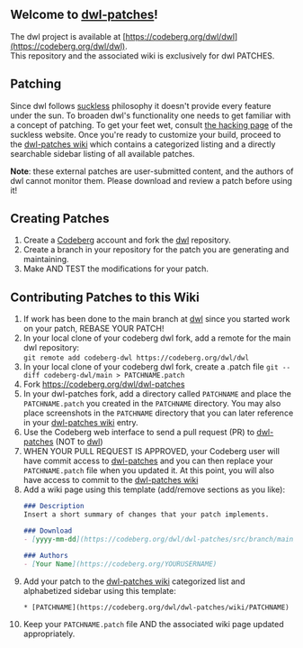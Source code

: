## Welcome to [dwl-patches](https://codeberg.org/dwl/dwl-patches)!  
The dwl project is available at [https://codeberg.org/dwl/dwl](https://codeberg.org/dwl/dwl).  
This repository and the associated wiki is exclusively for dwl PATCHES.

## Patching
Since dwl follows [suckless](https://suckless.org/) philosophy it doesn't provide every feature under the sun. To broaden dwl's functionality one needs to get familiar with a concept of patching. To get your feet wet, consult [the hacking page](https://suckless.org/hacking/) of the suckless website. Once you're ready to customize your build, proceed to the [dwl-patches wiki](https://codeberg.org/dwl/dwl-patches/wiki) which contains a categorized listing and a directly searchable sidebar listing of all available patches.

**Note**: these external patches are user-submitted content, and the authors of dwl cannot monitor them. Please download and review a patch before using it!

## Creating Patches
1. Create a [Codeberg](https://codeberg.org) account and fork the [dwl](https://codeberg.org/dwl/dwl) repository.
2. Create a branch in your repository for the patch you are generating and maintaining. 
3. Make AND TEST the modifications for your patch.

## Contributing Patches to this Wiki
1. If work has been done to the main branch at [dwl](https://codeberg.org/dwl/dwl) since you started work on your patch, REBASE YOUR PATCH!
2. In your local clone of your codeberg dwl fork, add a remote for the main dwl repository:  
`git remote add codeberg-dwl https://codeberg.org/dwl/dwl`
3. In your local clone of your codeberg dwl fork, create a .patch file
`git --diff codeberg-dwl/main > PATCHNAME.patch`
4. Fork https://codeberg.org/dwl/dwl-patches
5. In your dwl-patches fork, add a directory called `PATCHNAME` and place the `PATCHNAME.patch` you created in the `PATCHNAME` directory. You may also place screenshots in the `PATCHNAME` directory that you can later reference in your [dwl-patches wiki](https://codeberg.org/dwl/dwl-patches/wiki) entry.
6. Use the Codeberg web interface to send a pull request (PR) to  [dwl-patches](https://codeberg.org/dwl/dwl-patches) (NOT to [dwl](https://codeberg.org/dwl/dwl))
7. WHEN YOUR PULL REQUEST IS APPROVED, your Codeberg user will have commit access to [dwl-patches](https://codeberg.org/dwl/dwl-patches) and you can then replace your `PATCHNAME.patch` file when you updated it. At this point, you will also have access to commit to the [dwl-patches wiki](https://codeberg.org/dwl/dwl-patches/wiki)
8. Add a wiki page using this template (add/remove sections as you like):
    ```markdown
    ### Description
    Insert a short summary of changes that your patch implements.

    ### Download
    - [yyyy-mm-dd](https://codeberg.org/dwl/dwl-patches/src/branch/main/PATCHNAME/PATCHNAME.patch)

    ### Authors
    - [Your Name](https://codeberg.org/YOURUSERNAME)
    ```
9. Add your patch to the [dwl-patches wiki](https://codeberg.org/dwl/dwl-patches/wiki) categorized list and alphabetized sidebar using this template:
    ```markdwon
    * [PATCHNAME](https://codeberg.org/dwl/dwl-patches/wiki/PATCHNAME)
    ```
10. Keep your `PATCHNAME.patch` file AND the associated wiki page updated appropriately.
